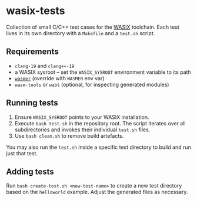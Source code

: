 # wasix-tests

Collection of small C/C++ test cases for the [WASIX](https://github.com/wasix-org) toolchain.
Each test lives in its own directory with a `Makefile` and a `test.sh` script.

## Requirements

* `clang-19` and `clang++-19`
* a WASIX sysroot – set the `WASIX_SYSROOT` environment variable to its path
* [`wasmer`](https://github.com/wasmerio/wasmer) (override with `WASMER` env var)
* `wasm-tools` or `wabt` (optional, for inspecting generated modules)

## Running tests

1. Ensure `WASIX_SYSROOT` points to your WASIX installation.
2. Execute `bash test.sh` in the repository root.  The script iterates over all
   subdirectories and invokes their individual `test.sh` files.
3. Use `bash clean.sh` to remove build artefacts.

You may also run the `test.sh` inside a specific test directory to build and run
just that test.

## Adding tests

Run `bash create-test.sh <new-test-name>` to create a new test directory based on
the `helloworld` example.  Adjust the generated files as necessary.
